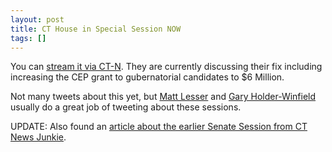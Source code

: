 ```yaml
---
layout: post
title: CT House in Special Session NOW
tags: []
---
```

You can <a href="http://www.ctn.state.ct.us/" target="_blank">stream it via CT-N</a>. They are currently discussing their fix including increasing the CEP grant to gubernatorial candidates to $6 Million.<p>Not many tweets about this yet, but <a href="http://www.twitter.com/mattlesser">Matt Lesser</a> and <a href="http://www.twitter.com/CT94Dem" target="_blank">Gary Holder-Winfield</a> usually do a great job of tweeting about these sessions.</p><p>UPDATE: Also found an <a href="http://www.ctnewsjunkie.com/ctnj.php/archives/entry/senate_passes_campaign_finance_revisions_23-12/" target="_blank">article about the earlier Senate Session from CT News Junkie</a>.</p>
